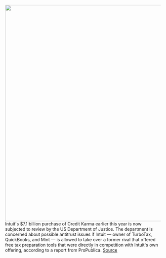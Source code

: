 <img src='https://cdn.vox-cdn.com/thumbor/sCCR-X0w7Vu2QW08D2KhOaC8KfE=/0x0:3500x2333/1200x800/filters:focal(1470x887:2030x1447)/cdn.vox-cdn.com/uploads/chorus_image/image/67150734/940325272.jpg.0.jpg' width='700px' /><br/>
Intuit's $7.1 billion purchase of Credit Karma earlier this year is now subjected to review by the US Department of Justice. The department is concerned about possible antitrust issues if Intuit — owner of TurboTax, QuickBooks, and Mint — is allowed to take over a former rival that offered free tax preparation tools that were directly in competition with Intuit's own offering, according to a report from ProPublica.
<a href='https://www.theverge.com/2020/8/3/21353085/turbotax-intuit-credit-karma-purchase-tax-preparation-services-doj-antitrust'> Source <a/>